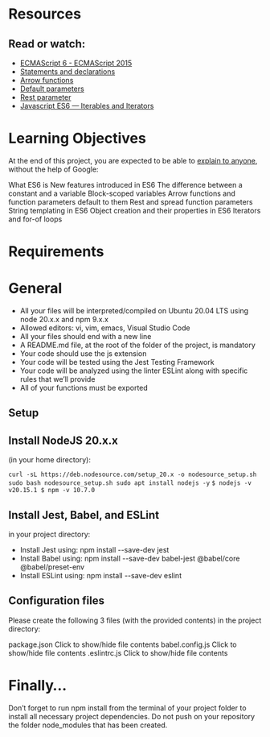 # Resources

## Read or watch:

* [ECMAScript 6 - ECMAScript 2015](https://www.w3schools.com/js/js_es6.asp)
* [Statements and declarations](https://developer.mozilla.org/en-US/docs/Web/JavaScript/Reference/Statements)
* [Arrow functions](https://developer.mozilla.org/en-US/docs/Web/JavaScript/Reference/Functions/Arrow_functions)
* [Default parameters](https://developer.mozilla.org/en-US/docs/Web/JavaScript/Reference/Functions/Default_parameters)
* [Rest parameter](https://developer.mozilla.org/en-US/docs/Web/JavaScript/Reference/Functions/rest_parameters)
* [Javascript ES6 — Iterables and Iterators](https://developer.mozilla.org/en-US/docs/Web/JavaScript/Reference/Functions/rest_parameters)

# Learning Objectives

At the end of this project, you are expected to be able to [explain to anyone](https://fs.blog/feynman-learning-technique/), without the help of Google:

What ES6 is
New features introduced in ES6
The difference between a constant and a variable
Block-scoped variables
Arrow functions and function parameters default to them
Rest and spread function parameters
String templating in ES6
Object creation and their properties in ES6
Iterators and for-of loops

# Requirements

# General

* All your files will be interpreted/compiled on Ubuntu 20.04 LTS using node 20.x.x and npm 9.x.x
* Allowed editors: vi, vim, emacs, Visual Studio Code
* All your files should end with a new line
* A README.md file, at the root of the folder of the project, is mandatory
* Your code should use the js extension
* Your code will be tested using the Jest Testing Framework
* Your code will be analyzed using the linter ESLint along with specific rules that we’ll provide
* All of your functions must be exported

## Setup

## Install NodeJS 20.x.x

(in your home directory):

``
curl -sL https://deb.nodesource.com/setup_20.x -o nodesource_setup.sh
sudo bash nodesource_setup.sh
sudo apt install nodejs -y
``
``
$ nodejs -v
v20.15.1
$ npm -v
10.7.0
``

## Install Jest, Babel, and ESLint
in your project directory:

* Install Jest using: npm install --save-dev jest
* Install Babel using: npm install --save-dev babel-jest @babel/core @babel/preset-env
* Install ESLint using: npm install --save-dev eslint

## Configuration files
Please create the following 3 files (with the provided contents) in the project directory:

package.json
Click to show/hide file contents
babel.config.js
Click to show/hide file contents
.eslintrc.js
Click to show/hide file contents

# Finally…
Don’t forget to run npm install from the terminal of your project folder to install all necessary project dependencies. Do not push on your repository the folder node_modules that has been created.